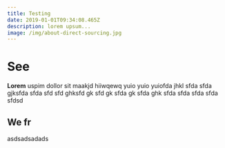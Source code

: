 ```yaml
---
title: Testing
date: 2019-01-01T09:34:08.465Z
description: lorem upsum...
image: /img/about-direct-sourcing.jpg
---
```

# **See**

**Lorem** uspim dollor sit maakjd hiiwqewq yuio yuio yuiofda jhkl sfda sfda gjksfda sfda sfd sfd ghksfd gk sfd gk sfda gk sfda ghk sfda  sfda sfda sfda sfdsd

## We fr

asdsadsadads
